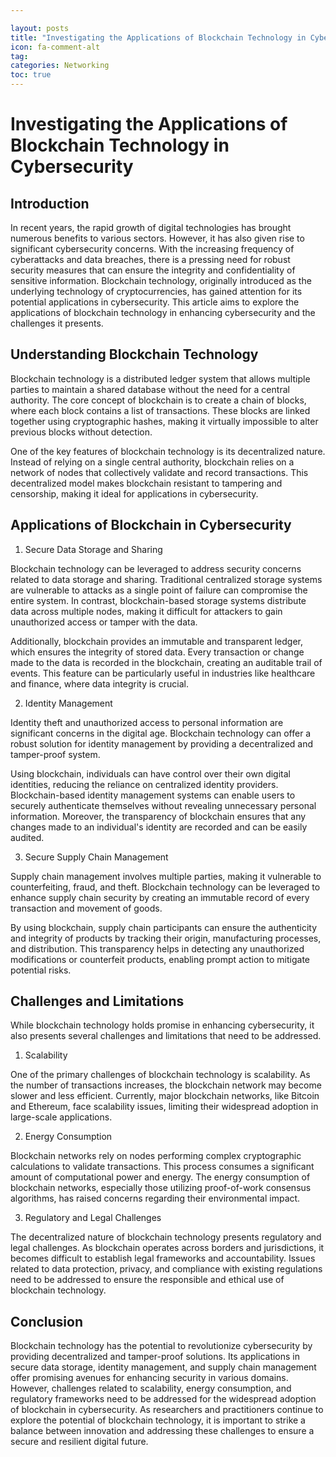```yaml
---

layout: posts
title: "Investigating the Applications of Blockchain Technology in Cybersecurity"
icon: fa-comment-alt
tag:      
categories: Networking
toc: true
---
```




# Investigating the Applications of Blockchain Technology in Cybersecurity

## Introduction

In recent years, the rapid growth of digital technologies has brought numerous benefits to various sectors. However, it has also given rise to significant cybersecurity concerns. With the increasing frequency of cyberattacks and data breaches, there is a pressing need for robust security measures that can ensure the integrity and confidentiality of sensitive information. Blockchain technology, originally introduced as the underlying technology of cryptocurrencies, has gained attention for its potential applications in cybersecurity. This article aims to explore the applications of blockchain technology in enhancing cybersecurity and the challenges it presents.

## Understanding Blockchain Technology

Blockchain technology is a distributed ledger system that allows multiple parties to maintain a shared database without the need for a central authority. The core concept of blockchain is to create a chain of blocks, where each block contains a list of transactions. These blocks are linked together using cryptographic hashes, making it virtually impossible to alter previous blocks without detection.

One of the key features of blockchain technology is its decentralized nature. Instead of relying on a single central authority, blockchain relies on a network of nodes that collectively validate and record transactions. This decentralized model makes blockchain resistant to tampering and censorship, making it ideal for applications in cybersecurity.

## Applications of Blockchain in Cybersecurity

1. Secure Data Storage and Sharing

Blockchain technology can be leveraged to address security concerns related to data storage and sharing. Traditional centralized storage systems are vulnerable to attacks as a single point of failure can compromise the entire system. In contrast, blockchain-based storage systems distribute data across multiple nodes, making it difficult for attackers to gain unauthorized access or tamper with the data.

Additionally, blockchain provides an immutable and transparent ledger, which ensures the integrity of stored data. Every transaction or change made to the data is recorded in the blockchain, creating an auditable trail of events. This feature can be particularly useful in industries like healthcare and finance, where data integrity is crucial.

2. Identity Management

Identity theft and unauthorized access to personal information are significant concerns in the digital age. Blockchain technology can offer a robust solution for identity management by providing a decentralized and tamper-proof system.

Using blockchain, individuals can have control over their own digital identities, reducing the reliance on centralized identity providers. Blockchain-based identity management systems can enable users to securely authenticate themselves without revealing unnecessary personal information. Moreover, the transparency of blockchain ensures that any changes made to an individual's identity are recorded and can be easily audited.

3. Secure Supply Chain Management

Supply chain management involves multiple parties, making it vulnerable to counterfeiting, fraud, and theft. Blockchain technology can be leveraged to enhance supply chain security by creating an immutable record of every transaction and movement of goods.

By using blockchain, supply chain participants can ensure the authenticity and integrity of products by tracking their origin, manufacturing processes, and distribution. This transparency helps in detecting any unauthorized modifications or counterfeit products, enabling prompt action to mitigate potential risks.

## Challenges and Limitations

While blockchain technology holds promise in enhancing cybersecurity, it also presents several challenges and limitations that need to be addressed.

1. Scalability

One of the primary challenges of blockchain technology is scalability. As the number of transactions increases, the blockchain network may become slower and less efficient. Currently, major blockchain networks, like Bitcoin and Ethereum, face scalability issues, limiting their widespread adoption in large-scale applications.

2. Energy Consumption

Blockchain networks rely on nodes performing complex cryptographic calculations to validate transactions. This process consumes a significant amount of computational power and energy. The energy consumption of blockchain networks, especially those utilizing proof-of-work consensus algorithms, has raised concerns regarding their environmental impact.

3. Regulatory and Legal Challenges

The decentralized nature of blockchain technology presents regulatory and legal challenges. As blockchain operates across borders and jurisdictions, it becomes difficult to establish legal frameworks and accountability. Issues related to data protection, privacy, and compliance with existing regulations need to be addressed to ensure the responsible and ethical use of blockchain technology.

## Conclusion

Blockchain technology has the potential to revolutionize cybersecurity by providing decentralized and tamper-proof solutions. Its applications in secure data storage, identity management, and supply chain management offer promising avenues for enhancing security in various domains. However, challenges related to scalability, energy consumption, and regulatory frameworks need to be addressed for the widespread adoption of blockchain in cybersecurity. As researchers and practitioners continue to explore the potential of blockchain technology, it is important to strike a balance between innovation and addressing these challenges to ensure a secure and resilient digital future.